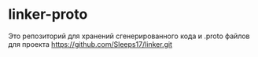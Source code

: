 # linker-proto

Это репозиторий для хранений сгенерированного кода 
и .proto файлов для проекта https://github.com/Sleeps17/linker.git
